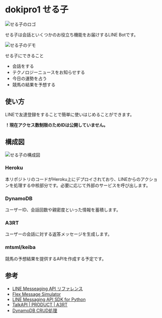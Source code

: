 # dokipro1 せる子
![せる子のロゴ](https://user-images.githubusercontent.com/50922910/120804412-95392200-c57f-11eb-9b7a-e3c453009a97.png)

せる子は会話といくつかのお役立ち機能をお届けするLINE Botです。

![せる子のデモ](https://user-images.githubusercontent.com/50922910/120806555-f661f500-c581-11eb-9050-bb3df5ecfc60.gif)

せる子にできること

- 会話をする
- テクノロジーニュースをお知らせする
- 今日の運勢を占う
- 競馬の結果を予想する

## 使い方
LINEで友達登録をすることで簡単に使いはじめることができます。

**！現在アクセス数制限のためIDは公開していません。**

## 構成図
![せる子の構成図](https://user-images.githubusercontent.com/50922910/120809987-98371100-c585-11eb-9272-ce53c29bc319.png)

### Heroku
本リポジトリのコードがHeroku上にデプロイされており、LINEからのアクションを処理する中核部分です。必要に応じて外部のサービスを呼び出します。

### DynamoDB
ユーザーID、会話回数や親密度といった情報を蓄積します。

### A3RT
ユーザーの会話に対する返答メッセージを生成します。

### mtsml/keiba
競馬の予想結果を提供するAPIを作成する予定です。

## 参考
- [LINE Messeaging API リファレンス](https://developers.line.biz/ja/reference/messaging-api/)
- [Flex Message Simulator](https://developers.line.biz/flex-simulator/?status=success)
- [LINE Messaging API SDK for Python](https://github.com/line/line-bot-sdk-python)
- [TalkAPI | PRODUCT | A3RT](https://a3rt.recruit-tech.co.jp/product/talkAPI/)
- [DynamoDB CRUD処理](https://docs.aws.amazon.com/ja_jp/amazondynamodb/latest/developerguide/GettingStarted.Python.03.html#GettingStarted.Python.03.03)